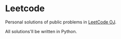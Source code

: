 # Leetcode

Personal solutions of public problems in [LeetCode OJ](https://leetcode.com/problemset/algorithms/).

All solutions'll be written in Python.
